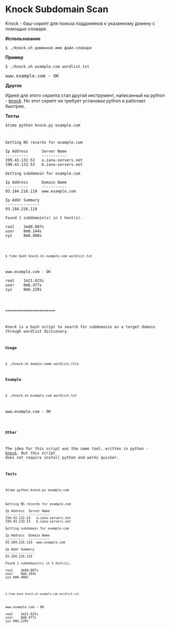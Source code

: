 Knock Subdomain Scan
===================

Knock - баш-скрипт для поиска поддоменов к указанному домену с помощью словаря.

**Использование**

<code>$ ./knock.sh доменное.имя файл.словаря</code>

**Пример**

<code>$ ./knock.sh example.com wordlist.txt</code>

<pre>www.example.com - OK</pre>

**Другое**

Идеей для этого скрипта стал другой инструмент, написанный на python - <a href="https://github.com/guelfoweb/knock">knock</a>.
Но этот скрипт не требует установки python и работает быстрее.

**Тесты**

<code>$time python knock.py example.com</pre>

<pre>Getting NS records for example.com

Ip Address      Server Name
----------      -----------
199.43.132.53   a.iana-servers.net
199.43.133.53   b.iana-servers.net

Getting subdomain for example.com

Ip Address      Domain Name
----------      -----------
93.184.216.119  www.example.com

Ip Addr Summary
---------------
93.184.216.119

Found 1 subdomain(s) in 1 host(s).

real    3m48.007s
user    0m0.244s
sys     0m0.408s</pre>

<code>$ time bash knock.sh example.com wordlist.txt</code>

<pre>www.example.com - OK

real    1m21.625s
user    0m8.477s
sys     0m6.220s</pre>

======================

Knock is a bash script to search for subdomains on a target domain through wordlist dictionary.

**Usage**

<code>$ ./knock.sh domain.name wordlist.file</code>

**Example**

<code>$ ./knock.sh example.com wordlist.txt</code>
<pre>www.example.com - OK</pre>

**Other**

The idea for this script was the same tool, written in python - <a href="https://github.com/guelfoweb/knock">knock</a>.
But this script does not require install python and works quicker.

**Tests**

<code>$time python knock.py example.com</pre>

<pre>Getting NS records for example.com

Ip Address	Server Name
----------	-----------
199.43.132.53	a.iana-servers.net
199.43.133.53	b.iana-servers.net

Getting subdomain for example.com

Ip Address	Domain Name
----------	-----------
93.184.216.119	www.example.com

Ip Addr Summary
---------------
93.184.216.119

Found 1 subdomain(s) in 1 host(s).

real	3m48.007s
user	0m0.244s
sys	0m0.408s</pre>

<code>$ time bash knock.sh example.com wordlist.txt</code>

<pre>www.example.com - OK

real	1m21.625s
user	0m8.477s
sys	0m6.220s</pre>
